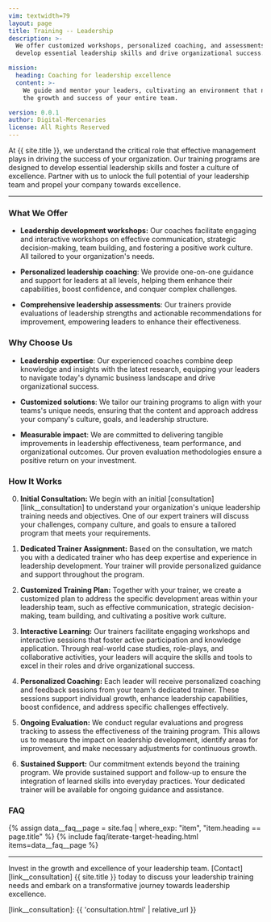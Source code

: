 ```yaml
---
vim: textwidth=79
layout: page
title: Training -- Leadership
description: >-
  We offer customized workshops, personalized coaching, and assessments to
  develop essential leadership skills and drive organizational success.

mission:
  heading: Coaching for leadership excellence
  content: >-
    We guide and mentor your leaders, cultivating an environment that nurtures
    the growth and success of your entire team.

version: 0.0.1
author: Digital-Mercenaries
license: All Rights Reserved
---
```




At {{ site.title }}, we understand the critical role that effective management
plays in driving the success of your organization.  Our training programs are
designed to develop essential leadership skills and foster a culture of
excellence.  Partner with us to unlock the full potential of your leadership
team and propel your company towards excellence.


---


### What We Offer


- **Leadership development workshops:** Our coaches facilitate engaging and
  interactive workshops on effective communication, strategic decision-making,
  team building, and fostering a positive work culture.  All tailored to your
  organization's needs.

- **Personalized leadership coaching**: We provide one-on-one guidance and
  support for leaders at all levels, helping them enhance their capabilities,
  boost confidence, and conquer complex challenges.

- **Comprehensive leadership assessments**: Our trainers provide evaluations of
  leadership strengths and actionable recommendations for improvement,
  empowering leaders to enhance their effectiveness.


### Why Choose Us


- **Leadership expertise**: Our experienced coaches combine deep knowledge and
  insights with the latest research, equipping your leaders to navigate today's
  dynamic business landscape and drive organizational success.

- **Customized solutions**: We tailor our training programs to align with your
  teams's unique needs, ensuring that the content and approach address your
  company's culture, goals, and leadership structure.

- **Measurable impact**: We are committed to delivering tangible improvements
  in leadership effectiveness, team performance, and organizational outcomes.
  Our proven evaluation methodologies ensure a positive return on your
  investment.


### How It Works


0. **Initial Consultation:** We begin with an initial
   [consultation][link__consultation] to understand your organization's unique
   leadership training needs and objectives.  One of our expert trainers will
   discuss your challenges, company culture, and goals to ensure a tailored
   program that meets your requirements.

0. **Dedicated Trainer Assignment:** Based on the consultation, we match you
   with a dedicated trainer who has deep expertise and experience in leadership
   development.  Your trainer will provide personalized guidance and support
   throughout the program.

0. **Customized Training Plan:** Together with your trainer, we create a
   customized plan to address the specific development areas within your
   leadership team, such as effective communication, strategic decision-making,
   team building, and cultivating a positive work culture.

0. **Interactive Learning:** Our trainers facilitate engaging workshops and
   interactive sessions that foster active participation and knowledge
   application.  Through real-world case studies, role-plays, and collaborative
   activities, your leaders will acquire the skills and tools to excel in their
   roles and drive organizational success.

0. **Personalized Coaching:** Each leader will receive personalized coaching
   and feedback sessions from your team's dedicated trainer.  These sessions
   support individual growth, enhance leadership capabilities, boost
   confidence, and address specific challenges effectively.

0. **Ongoing Evaluation:** We conduct regular evaluations and progress tracking
   to assess the effectiveness of the training program.  This allows us to
   measure the impact on leadership development, identify areas for
   improvement, and make necessary adjustments for continuous growth.

0. **Sustained Support:** Our commitment extends beyond the training program.
   We provide sustained support and follow-up to ensure the integration of
   learned skills into everyday practices.  Your dedicated trainer will be
   available for ongoing guidance and assistance.


### FAQ


{% assign data__faq__page = site.faq | where_exp: "item", "item.heading == page.title" %}
{% include faq/iterate-target-heading.html items=data__faq__page %}


---


Invest in the growth and excellence of your leadership team.
[Contact][link__consultation] {{ site.title }} today to discuss your leadership
training needs and embark on a transformative journey towards leadership
excellence.



[link__consultation]: {{ 'consultation.html' | relative_url }}

